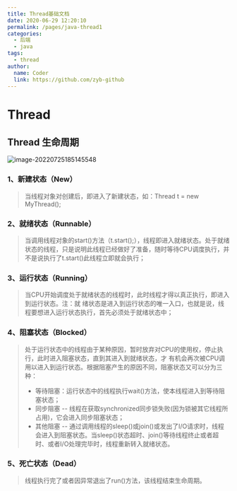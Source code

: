 ```yaml
---
title: Thread基础文档
date: 2020-06-29 12:20:10
permalink: /pages/java-thread1
categories: 
  - 后端
  - java
tags: 
  - thread
author: 
  name: Coder
  link: https://github.com/zyb-github
---
```


# Thread

## Thread 生命周期

![image-20220725185145548](https://s2.loli.net/2022/07/25/qavOoJjibIWUKRy.png)



### 1、**新建状态**（New）

> 当线程对象对创建后，即进入了新建状态，如：Thread t = new MyThread();

### 2、**就绪状态**（Runnable）

> 当调用线程对象的start()方法（t.start();），线程即进入就绪状态。处于就绪状态的线程，只是说明此线程已经做好了准备，随时等待CPU调度执行，并不是说执行了t.start()此线程立即就会执行；

### 3、**运行状态**（Running）

> 当CPU开始调度处于就绪状态的线程时，此时线程才得以真正执行，即进入到运行状态。注：就   绪状态是进入到运行状态的唯一入口，也就是说，线程要想进入运行状态执行，首先必须处于就绪状态中；

### 4、**阻塞状态**（Blocked）

> 处于运行状态中的线程由于某种原因，暂时放弃对CPU的使用权，停止执行，此时进入阻塞状态，直到其进入到就绪状态，才 有机会再次被CPU调用以进入到运行状态。根据阻塞产生的原因不同，阻塞状态又可以分为三种：
>
> + 等待阻塞：运行状态中的线程执行wait()方法，使本线程进入到等待阻塞状态；
> + 同步阻塞 -- 线程在获取synchronized同步锁失败(因为锁被其它线程所占用)，它会进入同步阻塞状态；
> + 其他阻塞 -- 通过调用线程的sleep()或join()或发出了I/O请求时，线程会进入到阻塞状态。当sleep()状态超时、join()等待线程终止或者超时、或者I/O处理完毕时，线程重新转入就绪状态。

### 5、**死亡状态**（Dead）

> 线程执行完了或者因异常退出了run()方法，该线程结束生命周期。